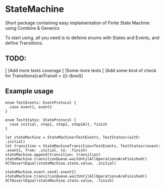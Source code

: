 # StateMachine

Short package containing easy implamentation of Finite State Machine using Combine & Generics

To start using, all you need is to defeine enums with States and Events, and define Transitions. 

## TODO:

[ ]Add more tests coverage
[ ]Some more tests
[ ]Add some kind of check for Transitions(canTransit = (()-(bool))

## Example usage

    enum TestEvents: EventProtocol {
      case event1, event2
    }
    
    enum TestStates: StateProtocol {
      case initial, step1, step2, step1Alt, finish
    }
    
    let stateMachine = StateMachine<TestEvents, TestStates>(with: .initial)
    let transition = StateMachineTransition<TestEvents, TestStates>(event: .event1, from: .initial, to: .finish)
    stateMachine.append(transition: transition)
    stateMachine.transitionQueue.waitUntilAllOperationsAreFinished()
    XCTAssertEqual(stateMachine.state.value, .initial)
    
    stateMachine.event.send(.event1)
    stateMachine.transitionQueue.waitUntilAllOperationsAreFinished()
    XCTAssertEqual(stateMachine.state.value, .finish)


